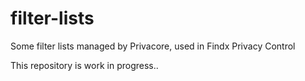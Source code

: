 # filter-lists
Some filter lists managed by Privacore, used in Findx Privacy Control

This repository is work in progress..

